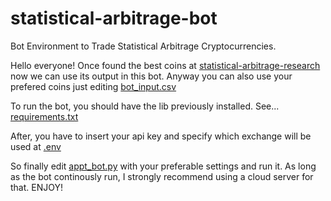 # statistical-arbitrage-bot

Bot Environment to Trade Statistical Arbitrage Cryptocurrencies.

Hello everyone! Once found the best coins at <a href=https://github.com/Algo-Tradings/statistical-arbitrage-research/>statistical-arbitrage-research<a> now we can use its output in this bot.
Anyway you can also use your prefered coins just editing  <a href=https://github.com/Algo-Tradings/statistical-arbitrage-bot/blob/main/settings/bot_input.csv>bot_input.csv<a>

To run the bot, you should have the lib previously installed. See...
<a href=https://github.com/Algo-Tradings/statistical-arbitrage-bot/blob/main/requirements.txt>requirements.txt<a>


After, you have to insert your api key and specify which exchange will be used at <a href=https://github.com/Algo-Tradings/statistical-arbitrage-bot/blob/main/.env>.env<a>

So finally edit <a href=https://github.com/Algo-Tradings/statistical-arbitrage-bot/blob/main/app_bot.py>appt_bot.py<a> with your preferable settings and run it. As long as the bot continously run, I strongly recommend using a cloud server for that.
ENJOY!
